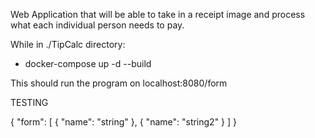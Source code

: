 Web Application that will be able to take in a receipt image and process what each individual person needs to pay.

While in ./TipCalc directory:
- docker-compose up -d --build

This should run the program on localhost:8080/form


TESTING

{
  "form": [
    {
      "name": "string"
    },
    {
      "name": "string2"
    }
  ]
}